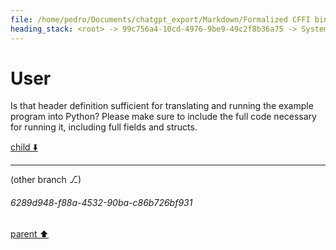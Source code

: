 ```yaml
---
file: /home/pedro/Documents/chatgpt_export/Markdown/Formalized CFFI bindings for JPEG XL C interface.md
heading_stack: <root> -> 99c756a4-10cd-4976-9be9-49c2f8b36a75 -> System -> 4fd70df5-846e-4e1d-a059-858ee14a15b4 -> System -> aaa2a67b-8d69-4ed1-a62a-fe469ca0e47f -> User -> 747d4e11-f5f7-4f62-b0ce-0a8fe24a625d -> Assistant -> Functions Used -> Structs Used -> Enumerations Used -> Formalized C Interface Header -> aaa295b3-519d-4426-a155-930182c04486 -> User -> e19a2371-2ff3-4793-b0ae-fb24291980aa -> Assistant -> aaa23787-e4e8-4950-9306-5fb7dd46adc3 -> User
---
```

# User

Is that header definition sufficient for translating and running the example program into Python? Please make sure to include the full code necessary for running it, including full fields and structs.

[child ⬇️](#6289d948-f88a-4532-90ba-c86b726bf931)

---

(other branch ⎇)
###### 6289d948-f88a-4532-90ba-c86b726bf931
[parent ⬆️](#aaa23787-e4e8-4950-9306-5fb7dd46adc3)
